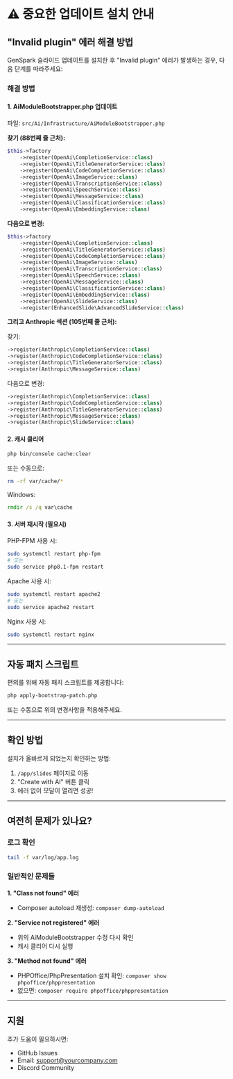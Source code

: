 # ⚠️ 중요한 업데이트 설치 안내

## "Invalid plugin" 에러 해결 방법

GenSpark 슬라이드 업데이트를 설치한 후 "Invalid plugin" 에러가 발생하는 경우, 다음 단계를 따라주세요:

### 해결 방법

#### 1. AiModuleBootstrapper.php 업데이트

파일: `src/Ai/Infrastructure/AiModuleBootstrapper.php`

**찾기 (88번째 줄 근처):**
```php
$this->factory
    ->register(OpenAi\CompletionService::class)
    ->register(OpenAi\TitleGeneratorService::class)
    ->register(OpenAi\CodeCompletionService::class)
    ->register(OpenAi\ImageService::class)
    ->register(OpenAi\TranscriptionService::class)
    ->register(OpenAi\SpeechService::class)
    ->register(OpenAi\MessageService::class)
    ->register(OpenAi\ClassificationService::class)
    ->register(OpenAi\EmbeddingService::class)
```

**다음으로 변경:**
```php
$this->factory
    ->register(OpenAi\CompletionService::class)
    ->register(OpenAi\TitleGeneratorService::class)
    ->register(OpenAi\CodeCompletionService::class)
    ->register(OpenAi\ImageService::class)
    ->register(OpenAi\TranscriptionService::class)
    ->register(OpenAi\SpeechService::class)
    ->register(OpenAi\MessageService::class)
    ->register(OpenAi\ClassificationService::class)
    ->register(OpenAi\EmbeddingService::class)
    ->register(OpenAi\SlideService::class)
    ->register(EnhancedSlide\AdvancedSlideService::class)
```

**그리고 Anthropic 섹션 (105번째 줄 근처):**

찾기:
```php
->register(Anthropic\CompletionService::class)
->register(Anthropic\CodeCompletionService::class)
->register(Anthropic\TitleGeneratorService::class)
->register(Anthropic\MessageService::class)
```

다음으로 변경:
```php
->register(Anthropic\CompletionService::class)
->register(Anthropic\CodeCompletionService::class)
->register(Anthropic\TitleGeneratorService::class)
->register(Anthropic\MessageService::class)
->register(Anthropic\SlideService::class)
```

#### 2. 캐시 클리어

```bash
php bin/console cache:clear
```

또는 수동으로:
```bash
rm -rf var/cache/*
```

Windows:
```cmd
rmdir /s /q var\cache
```

#### 3. 서버 재시작 (필요시)

PHP-FPM 사용 시:
```bash
sudo systemctl restart php-fpm
# 또는
sudo service php8.1-fpm restart
```

Apache 사용 시:
```bash
sudo systemctl restart apache2
# 또는
sudo service apache2 restart
```

Nginx 사용 시:
```bash
sudo systemctl restart nginx
```

---

## 자동 패치 스크립트

편의를 위해 자동 패치 스크립트를 제공합니다:

```bash
php apply-bootstrap-patch.php
```

또는 수동으로 위의 변경사항을 적용해주세요.

---

## 확인 방법

설치가 올바르게 되었는지 확인하는 방법:

1. `/app/slides` 페이지로 이동
2. "Create with AI" 버튼 클릭
3. 에러 없이 모달이 열리면 성공!

---

## 여전히 문제가 있나요?

### 로그 확인

```bash
tail -f var/log/app.log
```

### 일반적인 문제들

**1. "Class not found" 에러**
- Composer autoload 재생성: `composer dump-autoload`

**2. "Service not registered" 에러**
- 위의 AiModuleBootstrapper 수정 다시 확인
- 캐시 클리어 다시 실행

**3. "Method not found" 에러**
- PHPOffice/PhpPresentation 설치 확인: `composer show phpoffice/phppresentation`
- 없으면: `composer require phpoffice/phppresentation`

---

## 지원

추가 도움이 필요하시면:
- GitHub Issues
- Email: support@yourcompany.com
- Discord Community






